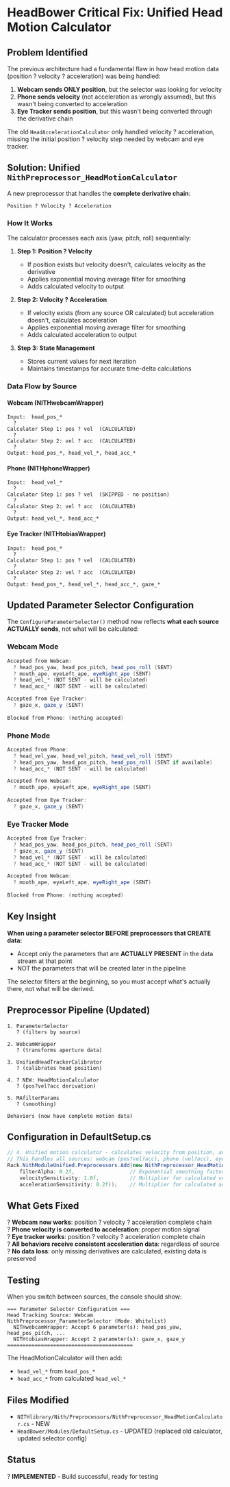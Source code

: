# HeadBower Critical Fix: Unified Head Motion Calculator

## Problem Identified

The previous architecture had a fundamental flaw in how head motion data (position ? velocity ? acceleration) was being handled:

1. **Webcam sends ONLY position**, but the selector was looking for velocity
2. **Phone sends velocity** (not acceleration as wrongly assumed), but this wasn't being converted to acceleration
3. **Eye Tracker sends position**, but this wasn't being converted through the derivative chain

The old `HeadAccelerationCalculator` only handled velocity ? acceleration, missing the initial position ? velocity step needed by webcam and eye tracker.

## Solution: Unified `NithPreprocessor_HeadMotionCalculator`

A new preprocessor that handles the **complete derivative chain**:

```
Position ? Velocity ? Acceleration
```

### How It Works

The calculator processes each axis (yaw, pitch, roll) sequentially:

1. **Step 1: Position ? Velocity**
   - If position exists but velocity doesn't, calculates velocity as the derivative
   - Applies exponential moving average filter for smoothing
   - Adds calculated velocity to output

2. **Step 2: Velocity ? Acceleration**
   - If velocity exists (from any source OR calculated) but acceleration doesn't, calculates acceleration
   - Applies exponential moving average filter for smoothing
   - Adds calculated acceleration to output

3. **Step 3: State Management**
   - Stores current values for next iteration
   - Maintains timestamps for accurate time-delta calculations

### Data Flow by Source

#### Webcam (NITHwebcamWrapper)
```
Input:  head_pos_*
  ?
Calculator Step 1: pos ? vel  (CALCULATED)
  ?
Calculator Step 2: vel ? acc  (CALCULATED)
  ?
Output: head_pos_*, head_vel_*, head_acc_*
```

#### Phone (NITHphoneWrapper)
```
Input:  head_vel_*
  ?
Calculator Step 1: pos ? vel  (SKIPPED - no position)
  ?
Calculator Step 2: vel ? acc  (CALCULATED)
  ?
Output: head_vel_*, head_acc_*
```

#### Eye Tracker (NITHtobiasWrapper)
```
Input:  head_pos_*
  ?
Calculator Step 1: pos ? vel  (CALCULATED)
  ?
Calculator Step 2: vel ? acc  (CALCULATED)
  ?
Output: head_pos_*, head_vel_*, head_acc_*, gaze_*
```

## Updated Parameter Selector Configuration

The `ConfigureParameterSelector()` method now reflects **what each source ACTUALLY sends**, not what will be calculated:

### Webcam Mode
```csharp
Accepted from Webcam:
  ? head_pos_yaw, head_pos_pitch, head_pos_roll (SENT)
  ? mouth_ape, eyeLeft_ape, eyeRight_ape (SENT)
  ? head_vel_* (NOT SENT - will be calculated)
  ? head_acc_* (NOT SENT - will be calculated)

Accepted from Eye Tracker:
  ? gaze_x, gaze_y (SENT)
  
Blocked from Phone: (nothing accepted)
```

### Phone Mode
```csharp
Accepted from Phone:
  ? head_vel_yaw, head_vel_pitch, head_vel_roll (SENT)
  ? head_pos_yaw, head_pos_pitch, head_pos_roll (SENT if available)
  ? head_acc_* (NOT SENT - will be calculated)

Accepted from Webcam:
  ? mouth_ape, eyeLeft_ape, eyeRight_ape (SENT)
  
Accepted from Eye Tracker:
  ? gaze_x, gaze_y (SENT)
```

### Eye Tracker Mode
```csharp
Accepted from Eye Tracker:
  ? head_pos_yaw, head_pos_pitch, head_pos_roll (SENT)
  ? gaze_x, gaze_y (SENT)
  ? head_vel_* (NOT SENT - will be calculated)
  ? head_acc_* (NOT SENT - will be calculated)

Accepted from Webcam:
  ? mouth_ape, eyeLeft_ape, eyeRight_ape (SENT)
  
Blocked from Phone: (nothing accepted)
```

## Key Insight

**When using a parameter selector BEFORE preprocessors that CREATE data:**
- Accept only the parameters that are **ACTUALLY PRESENT** in the data stream at that point
- NOT the parameters that will be created later in the pipeline

The selector filters at the beginning, so you must accept what's actually there, not what will be derived.

## Preprocessor Pipeline (Updated)

```
1. ParameterSelector 
   ? (filters by source)
   
2. WebcamWrapper 
   ? (transforms aperture data)
   
3. UnifiedHeadTrackerCalibrator 
   ? (calibrates head position)
   
4. ? NEW: HeadMotionCalculator 
   ? (pos?vel?acc derivation)
   
5. MAfilterParams 
   ? (smoothing)
   
Behaviors (now have complete motion data)
```

## Configuration in DefaultSetup.cs

```csharp
// 4. Unified motion calculator - calculates velocity from position, and acceleration from velocity
// This handles all sources: webcam (pos?vel?acc), phone (vel?acc), eye tracker (pos?vel?acc)
Rack.NithModuleUnified.Preprocessors.Add(new NithPreprocessor_HeadMotionCalculator(
    filterAlpha: 0.2f,                  // Exponential smoothing factor
    velocitySensitivity: 1.0f,          // Multiplier for calculated velocities
    accelerationSensitivity: 0.2f));    // Multiplier for calculated accelerations
```

## What Gets Fixed

? **Webcam now works**: position ? velocity ? acceleration complete chain  
? **Phone velocity is converted to acceleration**: proper motion signal  
? **Eye tracker works**: position ? velocity ? acceleration complete chain  
? **All behaviors receive consistent acceleration data**: regardless of source  
? **No data loss**: only missing derivatives are calculated, existing data is preserved  

## Testing

When you switch between sources, the console should show:

```
=== Parameter Selector Configuration ===
Head Tracking Source: Webcam
NithPreprocessor_ParameterSelector (Mode: Whitelist)
  NITHwebcamWrapper: Accept 6 parameter(s): head_pos_yaw, head_pos_pitch, ...
  NITHtobiasWrapper: Accept 2 parameter(s): gaze_x, gaze_y
=========================================
```

The HeadMotionCalculator will then add:
- `head_vel_*` from `head_pos_*`
- `head_acc_*` from calculated `head_vel_*`

## Files Modified

- `NITHlibrary/Nith/Preprocessors/NithPreprocessor_HeadMotionCalculator.cs` - NEW
- `HeadBower/Modules/DefaultSetup.cs` - UPDATED (replaced old calculator, updated selector config)

## Status

? **IMPLEMENTED** - Build successful, ready for testing
